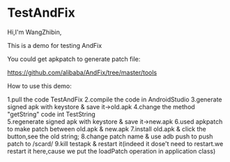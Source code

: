 # TestAndFix
Hi,I'm WangZhibin,


This is a demo for testing AndFix

You could get apkpatch to generate patch file:

https://github.com/alibaba/AndFix/tree/master/tools


How to use this demo:

1.pull the code TestAndFix
2.compile the code in AndroidStudio
3.generate signed apk with keystore & save it->old.apk
4.change the method "getString" code int TestString  
5.regenerate signed apk with keystore & save it->new.apk
6.used apkpatch to make patch between old.apk & new.apk
7.install old.apk & click the button,see the old string;
8.change patch name & use adb push to push patch to /scard/
9.kill testapk & restart it(indeed it dose't need to restart.we restart it here,cause we put the loadPatch operation in application class)

